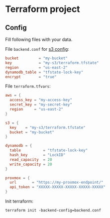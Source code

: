 # Terraform project

## Config

Fill following files with your data.

File `backend.conf` for [s3 config](https://www.terraform.io/docs/language/settings/backends/s3.html):
```conf
bucket         = "my-bucket"
key            = "my-s3/terraform.tfstate"
region         = "us-east-2"
dynamodb_table = "tfstate-lock-key"
encrypt        = "true"
```

File `terraform.tfvars`:
```conf
aws = {
  access_key = "my-access-key"
  secret_key = "my-secret-key"
  region     = "us-east-2"
}

s3 = {
  key    = "my-s3/terraform.tfstate"
  bucket = "my-bucket"
}

dynamodb = {
  table          = "tfstate-lock-key"
  hash_key       = "LockID"
  read_capacity  = 20
  write_capacity = 20
}

proxmox = {
  url       = "https://my-proxmox-endpoint/"
  api_token = "XXXXX-XXXXX-XXXXX-XXXXX-XXXXX"
}
```

Init terraform:
```shell
terraform init -backend-config=backend.conf
```
